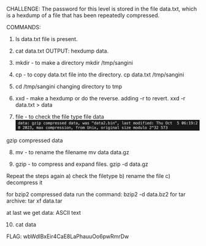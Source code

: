 CHALLENGE: The password for this level is stored in the file data.txt, which is a hexdump of a file that has been repeatedly compressed. 

COMMANDS: 
1. ls
data.txt file is present.

2. cat data.txt
OUTPUT: hexdump data.

3. mkdir - to make a directory
mkdir /tmp/sangini

4. cp - to copy data.txt file into the directory.
cp data.txt /tmp/sangini

5. cd /tmp/sangini 
changing directory to tmp

6. xxd - make a hexdump or do the reverse.
adding -r to revert.
xxd -r data.txt > data

7. file - to check the file type
file data 
![Alt text](<Screenshot 2023-10-28 at 5.19.15 PM.png>) 

gzip compressed data

8. mv - to rename the filename
mv data data.gz

9. gzip - to compress and expand files.
gzip -d data.gz

Repeat the steps again 
a) check the filetype
b) rename the file
c) decompress it 

for bzip2 compressed data run the command: bzip2 -d data.bz2
for tar archive: tar xf data.tar 

at last we get data: ASCII text

10. cat data

FLAG: wbWdlBxEir4CaE8LaPhauuOo6pwRmrDw 